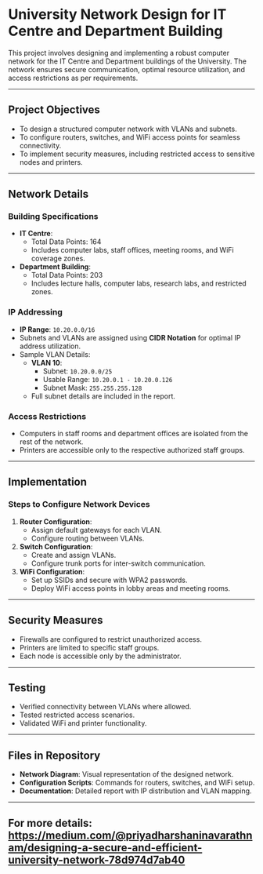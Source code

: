 # University Network Design for IT Centre and Department Building

This project involves designing and implementing a robust computer network for the IT Centre and Department buildings of the University. The network ensures secure communication, optimal resource utilization, and access restrictions as per requirements.

---

## Project Objectives
- To design a structured computer network with VLANs and subnets.
- To configure routers, switches, and WiFi access points for seamless connectivity.
- To implement security measures, including restricted access to sensitive nodes and printers.

---

## Network Details
### **Building Specifications**
- **IT Centre**:
  - Total Data Points: 164
  - Includes computer labs, staff offices, meeting rooms, and WiFi coverage zones.
- **Department Building**:
  - Total Data Points: 203
  - Includes lecture halls, computer labs, research labs, and restricted zones.

### **IP Addressing**
- **IP Range**: `10.20.0.0/16`
- Subnets and VLANs are assigned using **CIDR Notation** for optimal IP address utilization.
- Sample VLAN Details:
  - **VLAN 10**:
    - Subnet: `10.20.0.0/25`
    - Usable Range: `10.20.0.1 - 10.20.0.126`
    - Subnet Mask: `255.255.255.128`
  - Full subnet details are included in the report.

### **Access Restrictions**
- Computers in staff rooms and department offices are isolated from the rest of the network.
- Printers are accessible only to the respective authorized staff groups.

---

## Implementation
### **Steps to Configure Network Devices**
1. **Router Configuration**:
   - Assign default gateways for each VLAN.
   - Configure routing between VLANs.
2. **Switch Configuration**:
   - Create and assign VLANs.
   - Configure trunk ports for inter-switch communication.
3. **WiFi Configuration**:
   - Set up SSIDs and secure with WPA2 passwords.
   - Deploy WiFi access points in lobby areas and meeting rooms.

---

## Security Measures
- Firewalls are configured to restrict unauthorized access.
- Printers are limited to specific staff groups.
- Each node is accessible only by the administrator.

---

## Testing
- Verified connectivity between VLANs where allowed.
- Tested restricted access scenarios.
- Validated WiFi and printer functionality.

---

## Files in Repository
- **Network Diagram**: Visual representation of the designed network.
- **Configuration Scripts**: Commands for routers, switches, and WiFi setup.
- **Documentation**: Detailed report with IP distribution and VLAN mapping.

---

## For more details: https://medium.com/@priyadharshaninavarathnam/designing-a-secure-and-efficient-university-network-78d974d7ab40

